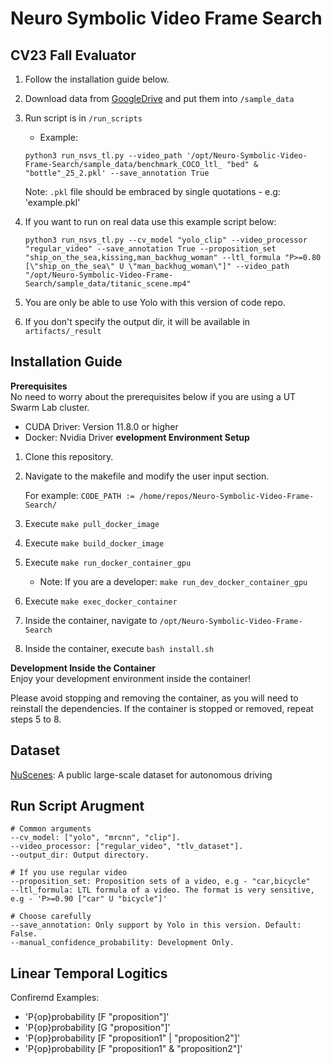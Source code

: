 # Neuro Symbolic Video Frame Search

## CV23 Fall Evaluator 
1. Follow the installation guide below.

2. Download data from [GoogleDrive](https://drive.google.com/drive/folders/1_APVcUDID0oEj6m3HVUxWY8bdZnaZWDr?usp=sharing) and put them into `/sample_data`

3. Run script is in `/run_scripts`
    - Example:
    ```
    python3 run_nsvs_tl.py --video_path '/opt/Neuro-Symbolic-Video-Frame-Search/sample_data/benchmark_COCO_ltl_ "bed" & "bottle"_25_2.pkl' --save_annotation True
    ```
    Note: `.pkl` file should be embraced by single quotations - e.g: 'example.pkl'

4. If you want to run on real data use this example script below:
    ```
    python3 run_nsvs_tl.py --cv_model "yolo_clip" --video_processor "regular_video" --save_annotation True --proposition_set "ship_on_the_sea,kissing,man_backhug_woman" --ltl_formula "P>=0.80 [\"ship_on_the_sea\" U \"man_backhug_woman\"]" --video_path "/opt/Neuro-Symbolic-Video-Frame-Search/sample_data/titanic_scene.mp4"
    ```

5. You are only be able to use Yolo with this version of code repo. 

6. If you don't specify the output dir, it will be available in `artifacts/_result`

## Installation Guide
**Prerequisites** <br>
No need to worry about the prerequisites below if you are using a UT Swarm Lab cluster.

* CUDA Driver: Version 11.8.0 or higher
* Docker: Nvidia Driver
**evelopment Environment Setup**

1. Clone this repository.
2. Navigate to the makefile and modify the user input section.

    For example: `CODE_PATH := /home/repos/Neuro-Symbolic-Video-Frame-Search/`

3. Execute `make pull_docker_image`
4. Execute `make build_docker_image`
5. Execute `make run_docker_container_gpu`
    - Note: If you are a developer: `make run_dev_docker_container_gpu`
6. Execute `make exec_docker_container`
7. Inside the container, navigate to `/opt/Neuro-Symbolic-Video-Frame-Search` 
8. Inside the container, execute `bash install.sh`

**Development Inside the Container** <br>
Enjoy your development environment inside the container!

Please avoid stopping and removing the container, as you will need to reinstall the dependencies. If the container is stopped or removed, repeat steps 5 to 8.

## Dataset
[NuScenes](https://www.nuscenes.org/nuimages#download): A public large-scale dataset for autonomous driving

## Run Script Arugment
```
# Common arguments
--cv_model: ["yolo", "mrcnn", "clip"].
--video_processor: ["regular_video", "tlv_dataset"].
--output_dir: Output directory.

# If you use regular video
--proposition_set: Proposition sets of a video, e.g - "car,bicycle"
--ltl_formula: LTL formula of a video. The format is very sensitive, e.g - 'P>=0.90 ["car" U "bicycle"]'

# Choose carefully
--save_annotation: Only support by Yolo in this version. Default: False.
--manual_confidence_probability: Development Only.
```

## Linear Temporal Logitics
Confiremd Examples:
- 'P{op}probability [F "proposition"]'
- 'P{op}probability [G "proposition"]'
- 'P{op}probability [F "proposition1" | "proposition2"]'
- 'P{op}probability [F "proposition1" & "proposition2"]'